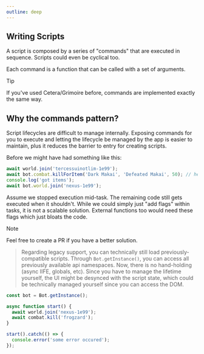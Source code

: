 ```yaml
---
outline: deep
---
```


## Writing Scripts

A script is composed by a series of "commands" that are executed in sequence. Scripts could even be cyclical too.

Each command is a function that can be called with a set of arguments.

> [!TIP]
>
> If you've used Cetera/Grimoire before, commands are implemented exactly the same way.

## Why the commands pattern?

Script lifecycles are difficult to manage internally. Exposing commands for you to execute and letting the lifecycle be managed by the app is easier to maintain, plus it reduces the barrier to entry for creating scripts.

Before we might have had something like this:

```js
await world.join('tercessuinotlim-1e99');
await bot.combat.killForItem('Dark Makai', 'Defeated Makai', 50); // here
console.log('got items');
await bot.world.join('nexus-1e99');
```

Assume we stopped execution mid-task. The remaining code still gets executed when it shouldn't. While we could simply just "add flags" within tasks, it is not a scalable solution. External functions too would need these flags which just bloats the code.

> [!NOTE]
> Feel free to create a PR if you have a better solution.

> Regarding legacy support, you can technically still load previously-compatible scripts. Through `Bot.getInstance()`, you can access all previously available api namespaces. Now, there is no hand-holding (async IIFE, globals, etc). Since you have to manage the lifetime yourself, the UI might be desynced with the script state, which could be technically managed yourself since you can access the DOM.

```js
const bot = Bot.getInstance();

async function start() {
  await world.join('nexus-1e99');
  await combat.kill('frogzard');
}

start().catch(() => {
  console.error('some error occured');
});
```
